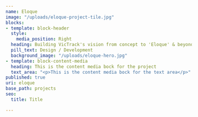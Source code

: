 ```yaml
---
name: Eloque
image: "/uploads/eloque-project-tile.jpg"
blocks:
- template: block-header
  style:
    media_position: Right
  heading: Building VicTrack's vision from concept to 'Eloque' & beyond!
  pill_text: Design / Development
  background_image: "/uploads/eloque-hero.jpg"
- template: block-content-media
  heading: This is the content media bock for the project
  text_area: "<p>This is the content media bock for the text area</p>"
published: true
uri: eloque
base_path: projects
seo:
  title: Title

---
```

